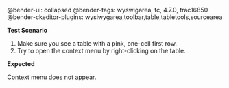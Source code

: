 @bender-ui: collapsed
@bender-tags: wyswigarea, tc, 4.7.0, trac16850
@bender-ckeditor-plugins: wysiwygarea,toolbar,table,tabletools,sourcearea

**Test Scenario**

1. Make sure you see a table with a pink, one-cell first row.
2. Try to open the context menu by right-clicking on the table.

**Expected**

Context menu does not appear.

